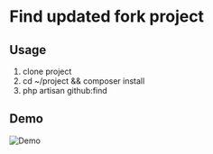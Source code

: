 # Find updated fork project

## Usage
1. clone project
2. cd ~/project && composer install
3. php artisan github:find

## Demo
![Demo](https://raw.githubusercontent.com/vocolboy/find-updated-fork-project/master/example.gif)